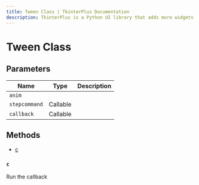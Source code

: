 ```yaml
---
title: Tween Class | TkinterPlus Documentation
description: TkinterPlus is a Python UI library that adds more widgets to Tkinter
---
```


# Tween Class

## Parameters

| Name          | Type     | Description |
| ------------- | -------- | ----------- |
| `anim`        |          |             |
| `stepcommand` | Callable |             |
| `callback`    | Callable |             |

## Methods

- [c](#c)

### `c`

Run the callback
